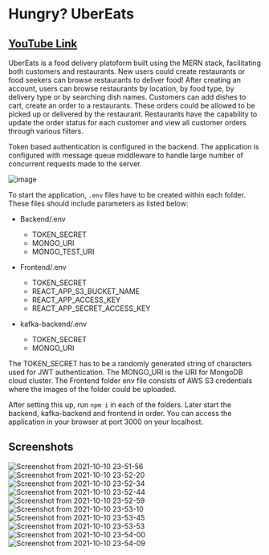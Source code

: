 # Hungry? UberEats

## [YouTube Link](https://www.youtube.com/watch?v=jzNE0T6mr6k)

UberEats is a food delivery platoform built using the MERN stack, facilitating both customers and restaurants. New users could create restaurants or food seekers can browse restaurants to deliver food! After creating an account, users can browse restaurants by location, by food type, by delivery type or by searching dish names. Customers can add dishes to cart, create an order to a restaurants. These orders could be allowed to be picked up or delivered by the restaurant. Restaurants have the capability to update the order status for each customer and view all customer orders through various filters. 

Token based authentication is configured in the backend. The application is configured with message queue middleware to handle large number of concurrent requests made to the server.

![image](https://user-images.githubusercontent.com/41537302/146697153-b13c2051-ea00-43c4-9d97-2a9ec183d0aa.png)

To start the application, ```.env``` files have to be created within each folder. These files should include parameters as listed below:

* Backend/.env
  * TOKEN_SECRET
  * MONGO_URI
  * MONGO_TEST_URI

* Frontend/.env
  * TOKEN_SECRET
  * REACT_APP_S3_BUCKET_NAME
  * REACT_APP_ACCESS_KEY
  * REACT_APP_SECRET_ACCESS_KEY

* kafka-backend/.env
  * TOKEN_SECRET
  * MONGO_URI

The TOKEN_SECRET has to be a randomly generated string of characters used for JWT authentication. The MONGO_URI is the URI for MongoDB cloud cluster. The Frontend folder env file consists of AWS S3 credentials where the images of the folder could be uploaded. 

After setting this up, run ```npm i``` in each of the folders. Later start the backend, kafka-backend and frontend in order. You can access the application in your browser at port 3000 on your localhost.

## Screenshots

![Screenshot from 2021-10-10 23-51-56](https://user-images.githubusercontent.com/41537302/146697215-33382e93-eda4-4d6f-8018-fff83b559a13.png)
![Screenshot from 2021-10-10 23-52-20](https://user-images.githubusercontent.com/41537302/146697213-f1964744-175f-4115-9230-52445ab1768a.png)
![Screenshot from 2021-10-10 23-52-34](https://user-images.githubusercontent.com/41537302/146697211-81b6a10a-21fb-402e-b435-d259cf827bfd.png)
![Screenshot from 2021-10-10 23-52-44](https://user-images.githubusercontent.com/41537302/146697210-7b7a143b-78b1-44d7-b8e0-efe15be2f1ea.png)
![Screenshot from 2021-10-10 23-52-59](https://user-images.githubusercontent.com/41537302/146697207-23148443-14ce-42d0-b6c5-9172f6f84778.png)
![Screenshot from 2021-10-10 23-53-10](https://user-images.githubusercontent.com/41537302/146697205-ac96dfee-baaf-47c4-9d5d-654d23972f8a.png)
![Screenshot from 2021-10-10 23-53-45](https://user-images.githubusercontent.com/41537302/146697204-19218771-b763-4e05-8aa9-b74fd6e27140.png)
![Screenshot from 2021-10-10 23-53-53](https://user-images.githubusercontent.com/41537302/146697203-3e7503c1-143e-493a-af22-00ec2120d416.png)
![Screenshot from 2021-10-10 23-54-00](https://user-images.githubusercontent.com/41537302/146697202-04afe617-0ef6-44f9-9f35-2a5e2f606de8.png)
![Screenshot from 2021-10-10 23-54-09](https://user-images.githubusercontent.com/41537302/146697201-cf0b80a8-7e6b-4ac3-8983-c6e1fbafbe4b.png)
